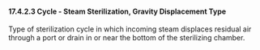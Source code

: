 #### 17.4.2.3 Cycle - Steam Sterilization, Gravity Displacement Type

Type of sterilization cycle in which incoming steam displaces residual air through a port or drain in or near the bottom of the sterilizing chamber.
